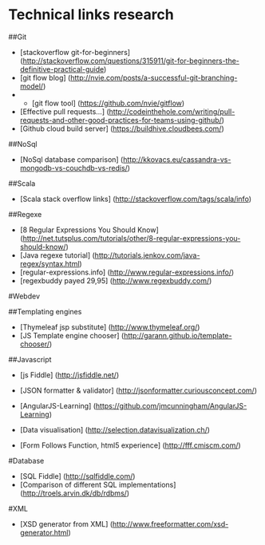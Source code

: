 Technical links research
==========

##Git
* [stackoverflow git-for-beginners] (http://stackoverflow.com/questions/315911/git-for-beginners-the-definitive-practical-guide)
* [git flow blog] (http://nvie.com/posts/a-successful-git-branching-model/)
* * [git flow tool] (https://github.com/nvie/gitflow)
* [Effective pull requests...] (http://codeinthehole.com/writing/pull-requests-and-other-good-practices-for-teams-using-github/)
* [Github cloud build server] (https://buildhive.cloudbees.com/)

##NoSql
* [NoSql database comparison] (http://kkovacs.eu/cassandra-vs-mongodb-vs-couchdb-vs-redis/)

##Scala
* [Scala stack overflow links] (http://stackoverflow.com/tags/scala/info)

##Regexe
* [8 Regular Expressions You Should Know] (http://net.tutsplus.com/tutorials/other/8-regular-expressions-you-should-know/)
* [Java regexe tutorial] (http://tutorials.jenkov.com/java-regex/syntax.html)
* [regular-expressions.info] (http://www.regular-expressions.info/)
* [regexbuddy payed 29,95] (http://www.regexbuddy.com/)

#Webdev

##Templating engines
* [Thymeleaf jsp substitute] (http://www.thymeleaf.org/)
* [JS Template engine chooser] (http://garann.github.io/template-chooser/)

##Javascript
* [js Fiddle] (http://jsfiddle.net/)
* [JSON formatter & validator] (http://jsonformatter.curiousconcept.com/)
* [AngularJS-Learning] (https://github.com/jmcunningham/AngularJS-Learning)

* [Data visualisation] (http://selection.datavisualization.ch/)
* [Form Follows Function, html5 experience] (http://fff.cmiscm.com/)

#Database
* [SQL Fiddle] (http://sqlfiddle.com/)
* [Comparison of different SQL implementations] (http://troels.arvin.dk/db/rdbms/)

#XML
* [XSD generator from XML] (http://www.freeformatter.com/xsd-generator.html)
